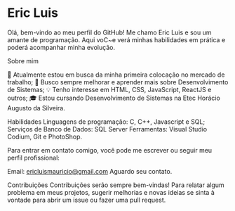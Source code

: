 <h1>Eric Luis</h1>

<p>Olá, bem-vindo ao meu perfil do GitHub! Me chamo Eric Luis e sou um amante de programação. Aqui voC~e verá minhas habilidades em prática e poderá acompanhar minha evolução. </p>

Sobre mim</p>

🔭 Atualmente estou em busca da minha primeira colocação no mercado de trabalho;
🌱 Busco sempre melhorar e aprender mais sobre Desenvolvimento de Sistemas;
💡 Tenho interesse em HTML, CSS, JavaScript, ReactJS e outros;
🎓 Estou cursando Desenvolvimento de Sistemas na Etec Horácio Augusto da Silveira.

Habilidades
Linguagens de programação: C, C++, Javascript e SQL;
Serviços de Banco de Dados: SQL Server
Ferramentas: Visual Studio Codium, Git e PhotoShop.
          
Para entrar em contato comigo, você pode me escrever ou seguir meu perfil profissional:

Email: ericluismauricio@gmail.com
Aguardo seu contato.

Contribuições
Contribuições serão sempre bem-vindas! Para relatar algum problema em meus projetos, sugerir melhorias e novas ideias se sinta à vontade para abrir um issue ou fazer uma pull request.
